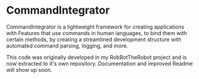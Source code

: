 # CommandIntegrator
CommandIntegrator is a lightweight framework for creating applications with Features that use commands in human languages, to bind them with certain methods, by creating a streamlined development structure with automated command parsing, logging, and more.

This code was originally developed in my RobBotTheRobot project and is now extracted to it's own repository. 
Documentation and improved Readme will show up soon.
